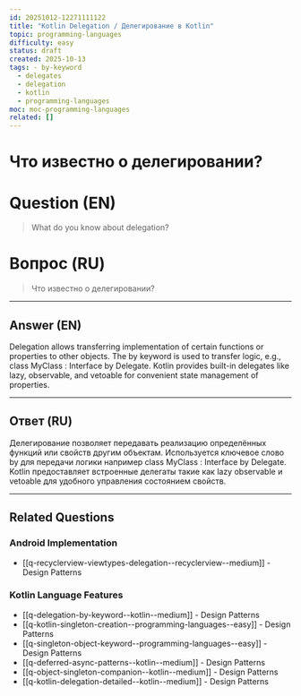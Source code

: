 ```yaml
---
id: 20251012-12271111122
title: "Kotlin Delegation / Делегирование в Kotlin"
topic: programming-languages
difficulty: easy
status: draft
created: 2025-10-13
tags: - by-keyword
  - delegates
  - delegation
  - kotlin
  - programming-languages
moc: moc-programming-languages
related: []
---
```

# Что известно о делегировании?

# Question (EN)
> What do you know about delegation?

# Вопрос (RU)
> Что известно о делегировании?

---

## Answer (EN)

Delegation allows transferring implementation of certain functions or properties to other objects. The by keyword is used to transfer logic, e.g., class MyClass : Interface by Delegate. Kotlin provides built-in delegates like lazy, observable, and vetoable for convenient state management of properties.

---

## Ответ (RU)

Делегирование позволяет передавать реализацию определённых функций или свойств другим объектам. Используется ключевое слово by для передачи логики например class MyClass : Interface by Delegate. Kotlin предоставляет встроенные делегаты такие как lazy observable и vetoable для удобного управления состоянием свойств.


---

## Related Questions

### Android Implementation
- [[q-recyclerview-viewtypes-delegation--recyclerview--medium]] - Design Patterns

### Kotlin Language Features
- [[q-delegation-by-keyword--kotlin--medium]] - Design Patterns
- [[q-kotlin-singleton-creation--programming-languages--easy]] - Design Patterns
- [[q-singleton-object-keyword--programming-languages--easy]] - Design Patterns
- [[q-deferred-async-patterns--kotlin--medium]] - Design Patterns
- [[q-object-singleton-companion--kotlin--medium]] - Design Patterns
- [[q-kotlin-delegation-detailed--kotlin--medium]] - Design Patterns
